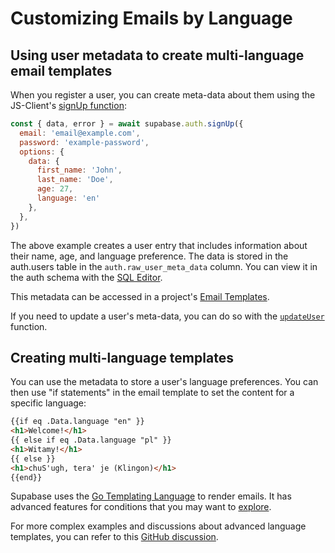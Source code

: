 # Customizing Emails by Language

## Using user metadata to create multi-language email templates

When you register a user, you can create meta-data about them using the JS-Client's [signUp function](https://supabase.com/docs/reference/javascript/auth-signup?example=sign-up-with-additional-user-metadata):

```javascript
const { data, error } = await supabase.auth.signUp({
  email: 'email@example.com',
  password: 'example-password',
  options: {
    data: {
      first_name: 'John',
      last_name: 'Doe',
      age: 27,
      language: 'en'
    },
  },
})
```

The above example creates a user entry that includes information about their name, age, and language preference. The data is stored in the auth.users table in the `auth.raw_user_meta_data` column. You can view it in the auth schema with the [SQL Editor](https://supabase.com/dashboard/project/_/editor).

This metadata can be accessed in a project's [Email Templates](https://supabase.com/dashboard/project/_/auth/templates). 

If you need to update a user's meta-data, you can do so with the [`updateUser`](https://supabase.com/docs/reference/javascript/auth-updateuser?example=update-the-users-metadata) function.

## Creating multi-language templates

You can use the metadata to store a user's language preferences. You can then use "if statements" in the email template to set the content for a specific language:

```html
{{if eq .Data.language "en" }}
<h1>Welcome!</h1>
{{ else if eq .Data.language "pl" }}
<h1>Witamy!</h1>
{{ else }}
<h1>chuS'ugh, tera' je (Klingon)</h1>
{{end}}
```

Supabase uses the [Go Templating Language](https://pkg.go.dev/text/template) to render emails. It has advanced features for conditions that you may want to [explore](https://gohugo.io/templates/introduction/). 

For more complex examples and discussions about advanced language templates, you can refer to this [GitHub discussion](https://github.com/supabase/gotrue/issues/80#issuecomment-1552264148).
